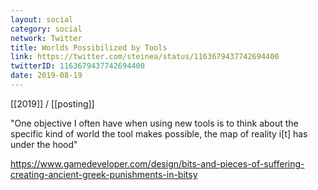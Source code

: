 ```yaml
---
layout: social
category: social
network: Twitter
title: Worlds Possibilized by Tools
link: https://twitter.com/steinea/status/1163679437742694400
twitterID: 1163679437742694400
date: 2019-08-19
---
```


[[2019]] / [[posting]]

"One objective I often have when using new tools is to think about the specific kind of world the tool makes possible, the map of reality i[t] has under the hood"

<https://www.gamedeveloper.com/design/bits-and-pieces-of-suffering-creating-ancient-greek-punishments-in-bitsy>
